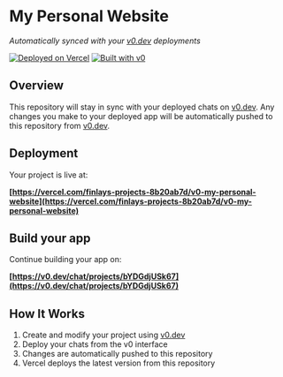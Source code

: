 # My Personal Website

*Automatically synced with your [v0.dev](https://v0.dev) deployments*

[![Deployed on Vercel](https://img.shields.io/badge/Deployed%20on-Vercel-black?style=for-the-badge&logo=vercel)](https://vercel.com/finlays-projects-8b20ab7d/v0-my-personal-website)
[![Built with v0](https://img.shields.io/badge/Built%20with-v0.dev-black?style=for-the-badge)](https://v0.dev/chat/projects/bYDGdjUSk67)

## Overview

This repository will stay in sync with your deployed chats on [v0.dev](https://v0.dev).
Any changes you make to your deployed app will be automatically pushed to this repository from [v0.dev](https://v0.dev).

## Deployment

Your project is live at:

**[https://vercel.com/finlays-projects-8b20ab7d/v0-my-personal-website](https://vercel.com/finlays-projects-8b20ab7d/v0-my-personal-website)**

## Build your app

Continue building your app on:

**[https://v0.dev/chat/projects/bYDGdjUSk67](https://v0.dev/chat/projects/bYDGdjUSk67)**

## How It Works

1. Create and modify your project using [v0.dev](https://v0.dev)
2. Deploy your chats from the v0 interface
3. Changes are automatically pushed to this repository
4. Vercel deploys the latest version from this repository